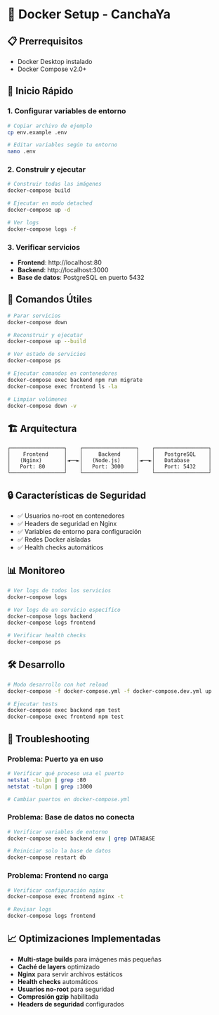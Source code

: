 # 🐳 Docker Setup - CanchaYa

## 📋 Prerrequisitos

- Docker Desktop instalado
- Docker Compose v2.0+

## 🚀 Inicio Rápido

### 1. Configurar variables de entorno

```bash
# Copiar archivo de ejemplo
cp env.example .env

# Editar variables según tu entorno
nano .env
```

### 2. Construir y ejecutar

```bash
# Construir todas las imágenes
docker-compose build

# Ejecutar en modo detached
docker-compose up -d

# Ver logs
docker-compose logs -f
```

### 3. Verificar servicios

- **Frontend**: http://localhost:80
- **Backend**: http://localhost:3000
- **Base de datos**: PostgreSQL en puerto 5432

## 🔧 Comandos Útiles

```bash
# Parar servicios
docker-compose down

# Reconstruir y ejecutar
docker-compose up --build

# Ver estado de servicios
docker-compose ps

# Ejecutar comandos en contenedores
docker-compose exec backend npm run migrate
docker-compose exec frontend ls -la

# Limpiar volúmenes
docker-compose down -v
```

## 🏗️ Arquitectura

```
┌─────────────────┐    ┌─────────────────┐    ┌─────────────────┐
│    Frontend     │    │     Backend     │    │   PostgreSQL    │
│   (Nginx)       │◄──►│   (Node.js)     │◄──►│   Database      │
│   Port: 80      │    │   Port: 3000    │    │   Port: 5432    │
└─────────────────┘    └─────────────────┘    └─────────────────┘
```

## 🔒 Características de Seguridad

- ✅ Usuarios no-root en contenedores
- ✅ Headers de seguridad en Nginx
- ✅ Variables de entorno para configuración
- ✅ Redes Docker aisladas
- ✅ Health checks automáticos

## 📊 Monitoreo

```bash
# Ver logs de todos los servicios
docker-compose logs

# Ver logs de un servicio específico
docker-compose logs backend
docker-compose logs frontend

# Verificar health checks
docker-compose ps
```

## 🛠️ Desarrollo

```bash
# Modo desarrollo con hot reload
docker-compose -f docker-compose.yml -f docker-compose.dev.yml up

# Ejecutar tests
docker-compose exec backend npm test
docker-compose exec frontend npm test
```

## 🚨 Troubleshooting

### Problema: Puerto ya en uso
```bash
# Verificar qué proceso usa el puerto
netstat -tulpn | grep :80
netstat -tulpn | grep :3000

# Cambiar puertos en docker-compose.yml
```

### Problema: Base de datos no conecta
```bash
# Verificar variables de entorno
docker-compose exec backend env | grep DATABASE

# Reiniciar solo la base de datos
docker-compose restart db
```

### Problema: Frontend no carga
```bash
# Verificar configuración nginx
docker-compose exec frontend nginx -t

# Revisar logs
docker-compose logs frontend
```

## 📈 Optimizaciones Implementadas

- **Multi-stage builds** para imágenes más pequeñas
- **Caché de layers** optimizado
- **Nginx** para servir archivos estáticos
- **Health checks** automáticos
- **Usuarios no-root** para seguridad
- **Compresión gzip** habilitada
- **Headers de seguridad** configurados
